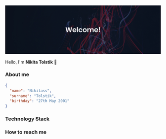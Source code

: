 ![Drag Racing](./assets/Banner%20%231.jpg)

Hello, I'm **Nikita Tolstik** 👋

### About me

```json
{
  "name": "Nikitass",
  "surname": "Tolstik",
  "birthday": "27th May 2001"
}
```

### Technology Stack

### How to reach me

<!--
**vibegame/vibegame** is a ✨ _special_ ✨ repository because its `README.md` (this file) appears on your GitHub profile.

Here are some ideas to get you started:

- 🔭 I’m currently working on ...
- 🌱 I’m currently learning ...
- 👯 I’m looking to collaborate on ...
- 🤔 I’m looking for help with ...
- 💬 Ask me about ...
- 📫 How to reach me: ...
- 😄 Pronouns: ...
- ⚡ Fun fact: ...
-->
